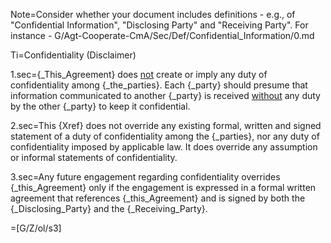 Note=Consider whether your document includes definitions - e.g., of "Confidential Information", "Disclosing Party" and "Receiving Party".  For instance -  G/Agt-Cooperate-CmA/Sec/Def/Confidential_Information/0.md

Ti=Confidentiality (Disclaimer)

1.sec={_This_Agreement} does <u>not</u> create or imply any duty of confidentiality among {_the_parties}.  Each {_party} should presume that information communicated to another {_party} is received <u>without</u> any duty by the other {_party} to keep it confidential.

2.sec=This {Xref} does not override any existing formal, written and signed statement of a duty of confidentiality among the {_parties}, nor any duty of confidentiality imposed by applicable law.  It does override any assumption or informal statements of confidentiality.

3.sec=Any future engagement regarding confidentiality overrides {_this_Agreement} only if the engagement is expressed in a formal written agreement that references {_this_Agreement} and is signed by both the {_Disclosing_Party} and the {_Receiving_Party}.

=[G/Z/ol/s3]

